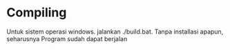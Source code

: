 # Compiling

Untuk sistem operasi windows. jalankan ./build.bat. Tanpa installasi apapun, seharusnya Program sudah dapat berjalan